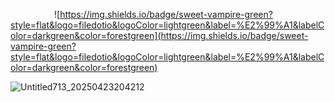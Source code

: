      ![https://img.shields.io/badge/sweet-vampire-green?style=flat&logo=filedotio&logoColor=lightgreen&label=%E2%99%A1&labelColor=darkgreen&color=forestgreen](https://img.shields.io/badge/sweet-vampire-green?style=flat&logo=filedotio&logoColor=lightgreen&label=%E2%99%A1&labelColor=darkgreen&color=forestgreen)

![Untitled713_20250423204212](https://github.com/user-attachments/assets/f2e4fbcf-290a-459a-8976-d6c11b810dd0)

